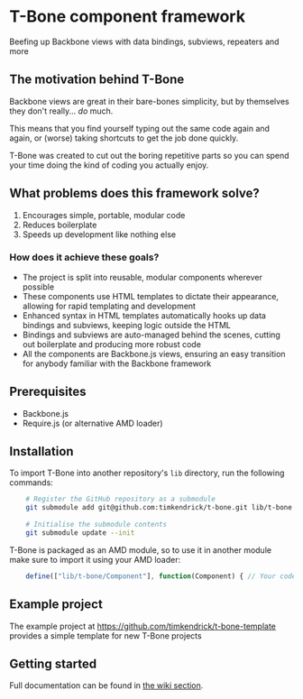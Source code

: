 T-Bone component framework
==========================

Beefing up Backbone views with data bindings, subviews, repeaters and more


## The motivation behind T-Bone

Backbone views are great in their bare-bones simplicity, but by themselves they don't really... _do_ much.

This means that you find yourself typing out the same code again and again, or (worse) taking shortcuts to get the job done quickly.

T-Bone was created to cut out the boring repetitive parts so you can spend your time doing the kind of coding you actually enjoy. 


## What problems does this framework solve?

1. Encourages simple, portable, modular code
2. Reduces boilerplate
3. Speeds up development like nothing else


### How does it achieve these goals?

* The project is split into reusable, modular components wherever possible
* These components use HTML templates to dictate their appearance, allowing for rapid templating and development
* Enhanced syntax in HTML templates automatically hooks up data bindings and subviews, keeping logic outside the HTML
* Bindings and subviews are auto-managed behind the scenes, cutting out boilerplate and producing more robust code
* All the components are Backbone.js views, ensuring an easy transition for anybody familiar with the Backbone framework


## Prerequisites

* Backbone.js
* Require.js (or alternative AMD loader)


## Installation

To import T-Bone into another repository's `lib` directory, run the following commands:

``` bash
	# Register the GitHub repository as a submodule
	git submodule add git@github.com:timkendrick/t-bone.git lib/t-bone
	
	# Initialise the submodule contents
	git submodule update --init
```

T-Bone is packaged as an AMD module, so to use it in another module make sure to import it using your AMD loader:

```javascript
	define(["lib/t-bone/Component"], function(Component) { // Your code here });
```


## Example project

The example project at https://github.com/timkendrick/t-bone-template provides a simple template for new T-Bone projects


## Getting started

Full documentation can be found in [the wiki section](https://github.com/timkendrick/t-bone/wiki).